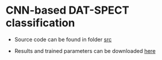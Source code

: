 # CNN-based DAT-SPECT classification

- Source code can be found in folder [src](src) 

- Results and trained parameters can be downloaded [here](https://drive.google.com/file/d/1kCvcONDK5gOY0Bs5JT71qf7w8GdJf6yo/view?usp=share_link)


